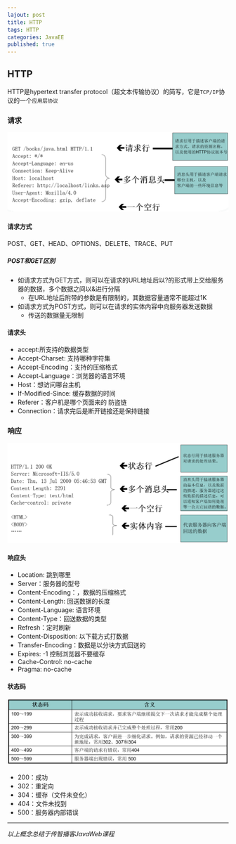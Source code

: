 ```yaml
---  
lajout: post  
title: HTTP  
tags: HTTP  
categories: JavaEE  
published: true  
---  
```


## HTTP

HTTP是hypertext transfer protocol（超文本传输协议）的简写，它是`TCP/IP`协议的一个`应用层协议`

### 请求

![请求](/static/img/HTTP/请求.PNG "请求")

#### 请求方式

POST、GET、HEAD、OPTIONS、DELETE、TRACE、PUT

##### POST和GET区别

* 如请求方式为GET方式，则可以在请求的URL地址后以?的形式带上交给服务器的数据，多个数据之间以&进行分隔
	- 在URL地址后附带的参数是有限制的，其数据容量通常不能超过1K
* 如请求方式为POST方式，则可以在请求的实体内容中向服务器发送数据
	- 传送的数据量无限制

#### 请求头

* accept:所支持的数据类型
* Accept-Charset: 支持哪种字符集
* Accept-Encoding：支持的压缩格式
* Accept-Language：浏览器的语言环境
* Host：想访问哪台主机
* If-Modified-Since: 缓存数据的时间
* Referer：客户机是哪个页面来的  防盗链
* Connection：请求完后是断开链接还是保持链接


### 响应

![响应](/static/img/HTTP/响应.PNG "响应")

#### 响应头

* Location: 跳到哪里
* Server：服务器的型号
* Content-Encoding：，数据的压缩格式
* Content-Length: 回送数据的长度
* Content-Language: 语言环境
* Content-Type：回送数据的类型
* Refresh：定时刷新
* Content-Disposition: 以下载方式打数据
* Transfer-Encoding：数据是以分块方式回送的
* Expires: -1  控制浏览器不要缓存
* Cache-Control: no-cache  
* Pragma: no-cache   

#### 状态码

![状态码](/static/img/HTTP/状态码.PNG "状态码")

* 200：成功
* 302：重定向
* 304：缓存（文件未变化）
* 404：文件未找到
* 500：服务器内部错误

----------

*以上概念总结于传智播客JavaWeb课程*